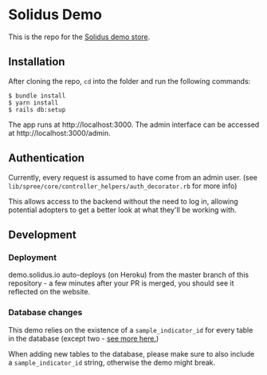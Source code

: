 # Solidus Demo

This is the repo for the [Solidus demo store](https://demo.solidus.io).

## Installation

After cloning the repo, `cd` into the folder and run the following commands:

```console
$ bundle install
$ yarn install
$ rails db:setup
```

The app runs at http://localhost:3000. The admin interface can be accessed at http://localhost:3000/admin.

## Authentication

Currently, every request is assumed to have come from an admin user. (see `lib/spree/core/controller_helpers/auth_decorator.rb` for more info)

This allows access to the backend without the need to log in, allowing potential adopters to get a better look at what they'll be working with.

## Development

### Deployment

demo.solidus.io auto-deploys (on Heroku) from the master branch of this repository - a few minutes after your PR is merged, you should see it reflected on the website.

### Database changes

This demo relies on the existence of a `sample_indicator_id` for every table in the database (except two - [see more here.](https://github.com/nebulab/solidus-demo/blob/a727c82d0e69bd1b901e10f9eb6a5bbae482b5cd/db/migrate/20200529174800_add_sample_indicator_id_to_everything.rb))

When adding new tables to the database, please make sure to also include a `sample_indicator_id` string, otherwise the demo might break.

